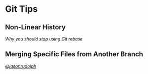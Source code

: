 # Git Tips

## Non-Linear History

*[Why you should stop using Git rebase](https://medium.com/@fredrikmorken/why-you-should-stop-using-git-rebase-5552bee4fed1)*

## Merging Specific Files from Another Branch

*[@jasonrudolph](https://jasonrudolph.com/blog/2009/02/25/git-tip-how-to-merge-specific-files-from-another-branch/#fn:1)*

